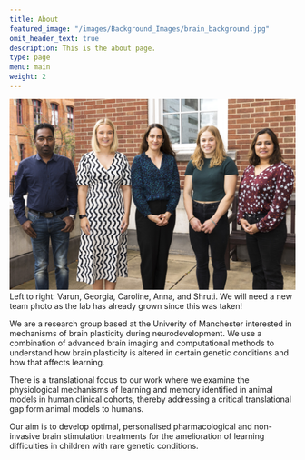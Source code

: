 ```yaml
---
title: About
featured_image: "/images/Background_Images/brain_background.jpg"
omit_header_text: true
description: This is the about page.
type: page
menu: main
weight: 2
---
```


![img](/images/Headshots/team-pic.jpg)
Left to right: Varun, Georgia, Caroline, Anna, and Shruti. We will need a new team photo as the lab has already grown since this was taken!

We are a research group based at the Univerity of Manchester interested in mechanisms of brain plasticity during neurodevelopment. We use a combination of advanced brain imaging and computational methods to understand how brain plasticity is altered in certain genetic conditions and how that affects learning.

There is a translational focus to our work where we examine the physiological mechanisms of learning and memory identified in animal models in human clinical cohorts, thereby addressing a critical translational gap form animal models to humans.

Our aim is to develop optimal, personalised pharmacological and non-invasive brain stimulation treatments for the amelioration of learning difficulties in children with rare genetic conditions.
